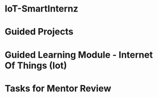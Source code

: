 # IoT-SmartInternz

# Guided Projects
# Guided Learning Module - Internet Of Things (Iot)

# Tasks for Mentor Review
